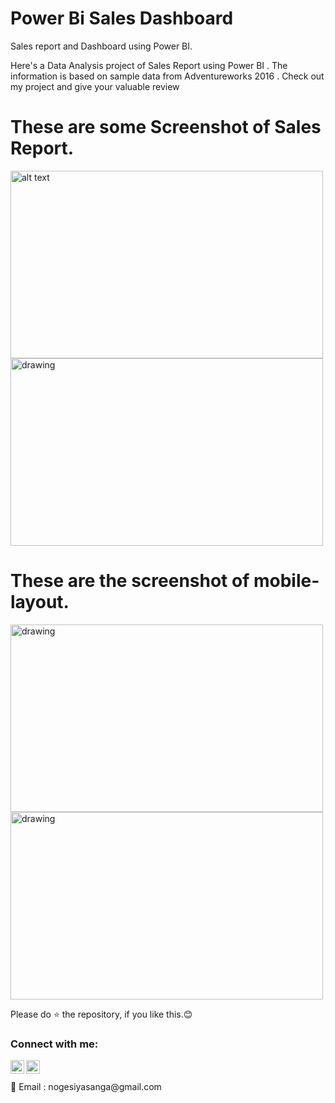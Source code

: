 # Power Bi Sales Dashboard
Sales report and Dashboard using Power BI.

Here's a Data Analysis project of Sales Report using Power BI . The information is based on sample data from Adventureworks 2016 . Check out my project and give your valuable review


# These are some Screenshot of Sales Report.
<img src="https://github.com/nogesiyasanga/power_bi_sales_dashboard/ScreenShots/Sales_Main_Map.png" alt="alt text" height=300 width="500"/>         <img src="https://github.com/nogesiyasanga/power_bi_sales_dashboard/ScreenShots/Sales_Main_Decomposition.png" alt="drawing"  height=300 width="500"/>

# These are the screenshot of mobile-layout.
<img src="https://github.com/nogesiyasanga/power_bi_sales_dashboard/ScreenShots/Sales_Main_Trend.png" alt="drawing"  height=300 width="500"/>         <img src="https://github.com/nogesiyasanga/power_bi_sales_dashboard/ScreenShots/Sales_Tooltip.png" alt="drawing"  height=300 width="500"/>         


Please do ⭐ the repository, if you like this.😊


### Connect with me:

[<img align="left" alt="codeSTACKr | Twitter" width="22px" src="https://cdn.jsdelivr.net/npm/simple-icons@v3/icons/twitter.svg" />][twitter]
[<img align="left" alt="codeSTACKr | LinkedIn" width="22px" src="https://cdn.jsdelivr.net/npm/simple-icons@v3/icons/linkedin.svg" />][linkedin]

<br />

<br />
 📧 Email : nogesiyasanga@gmail.com

[twitter]: https://twitter.com/home?lang=en-za
[linkedin]: www.linkedin.com/in/siyasanga-noge-681641244
